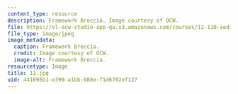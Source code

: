 ```yaml
---
content_type: resource
description: Framework Breccia. Image courtesy of OCW.
file: https://ol-ocw-studio-app-qa.s3.amazonaws.com/courses/12-110-sedimentary-geology-fall-2004/441695b1e399a1bb988ef1d6702ef127_11.jpg
file_type: image/jpeg
image_metadata:
  caption: Framework Breccia.
  credit: Image courtesy of OCW.
  image-alt: Framework Breccia.
resourcetype: Image
title: 11.jpg
uid: 441695b1-e399-a1bb-988e-f1d6702ef127
---
```


